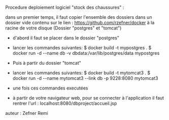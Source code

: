 Procedure deploiement logiciel "stock des chaussures" :

dans un premier temps, il faut copier l'ensemble des dossiers dans un dossier vide contenu sur le lien : https://github.com/rzefner/docker
à la racine de votre disque (Dossier "postgres" et "tomcat")

- d'abord il faut se placer dans le dossier "postgres"
- lancer les commandes suivantes:
$ docker build -t mypostgres .
$ docker run -d --name db -v dbdata:/var/lib/postgres/data mypostgres

- Puis à partir du dossier "tomcat"
- lancer les commandes suivantes:
$ docker build -t mytomcat3 .
$ docker run -d --name mytomcat3 --link db -p 9228:8080 mytomcat3

- une fois ces commandes executées
- à partir de votre navigateur web, pour se connecter à l'application il faut rentrer l'url : 
localhost:8080/dbproject/accueil.jsp


auteur : Zefner Remi